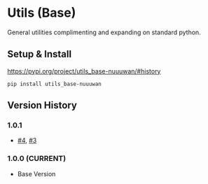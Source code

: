 # Utils (Base)

General utilities complimenting and expanding on standard python.

## Setup & Install

https://pypi.org/project/utils_base-nuuuwan/#history

```
pip install utils_base-nuuuwan
```

## Version History

### 1.0.1
* [#4](https://github.com/nuuuwan/utils_base/issues/4), [#3](https://github.com/nuuuwan/utils_base/issues/3)

### 1.0.0 (CURRENT)

* Base Version